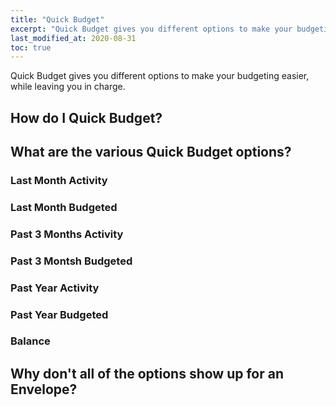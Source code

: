 ```yaml
---
title: "Quick Budget"
excerpt: "Quick Budget gives you different options to make your budgeting easier, while leaving you in charge."
last_modified_at: 2020-08-31
toc: true
---
```


Quick Budget gives you different options to make your budgeting easier, while leaving you in charge.

## How do I Quick Budget?

## What are the various Quick Budget options?

### Last Month Activity

### Last Month Budgeted

### Past 3 Months Activity

### Past 3 Montsh Budgeted

### Past Year Activity

### Past Year Budgeted

### Balance

## Why don't all of the options show up for an Envelope?
